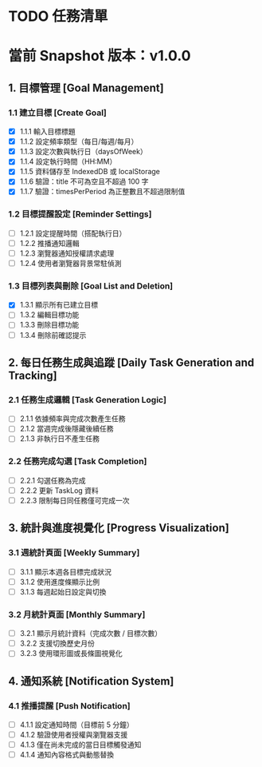 # TODO 任務清單
# 當前 Snapshot 版本：v1.0.0

## 1. 目標管理 [Goal Management]

### 1.1 建立目標 [Create Goal]
- [x] 1.1.1 輸入目標標題
- [x] 1.1.2 設定頻率類型（每日/每週/每月）
- [x] 1.1.3 設定次數與執行日（daysOfWeek）
- [x] 1.1.4 設定執行時間（HH:MM）
- [x] 1.1.5 資料儲存至 IndexedDB 或 localStorage
- [x] 1.1.6 驗證：title 不可為空且不超過 100 字
- [x] 1.1.7 驗證：timesPerPeriod 為正整數且不超過限制值

### 1.2 目標提醒設定 [Reminder Settings]
- [ ] 1.2.1 設定提醒時間（搭配執行日）
- [ ] 1.2.2 推播通知邏輯
- [ ] 1.2.3 瀏覽器通知授權請求處理
- [ ] 1.2.4 使用者瀏覽器背景常駐偵測

### 1.3 目標列表與刪除 [Goal List and Deletion]
- [x] 1.3.1 顯示所有已建立目標
- [ ] 1.3.2 編輯目標功能
- [ ] 1.3.3 刪除目標功能
- [ ] 1.3.4 刪除前確認提示

## 2. 每日任務生成與追蹤 [Daily Task Generation and Tracking]

### 2.1 任務生成邏輯 [Task Generation Logic]
- [ ] 2.1.1 依據頻率與完成次數產生任務
- [ ] 2.1.2 當週完成後隱藏後續任務
- [ ] 2.1.3 非執行日不產生任務

### 2.2 任務完成勾選 [Task Completion]
- [ ] 2.2.1 勾選任務為完成
- [ ] 2.2.2 更新 TaskLog 資料
- [ ] 2.2.3 限制每日同任務僅可完成一次

## 3. 統計與進度視覺化 [Progress Visualization]

### 3.1 週統計頁面 [Weekly Summary]
- [ ] 3.1.1 顯示本週各目標完成狀況
- [ ] 3.1.2 使用進度條顯示比例
- [ ] 3.1.3 每週起始日設定與切換

### 3.2 月統計頁面 [Monthly Summary]
- [ ] 3.2.1 顯示月統計資料（完成次數 / 目標次數）
- [ ] 3.2.2 支援切換歷史月份
- [ ] 3.2.3 使用環形圖或長條圖視覺化

## 4. 通知系統 [Notification System]

### 4.1 推播提醒 [Push Notification]
- [ ] 4.1.1 設定通知時間（目標前 5 分鐘）
- [ ] 4.1.2 驗證使用者授權與瀏覽器支援
- [ ] 4.1.3 僅在尚未完成的當日目標觸發通知
- [ ] 4.1.4 通知內容格式與動態替換
